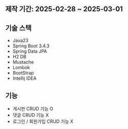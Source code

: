 ## 제작 기간: 2025-02-28 ~ 2025-03-01

## 기술 스택
- Java23
- Spring Boot 3.4.3
- Spring Data JPA
- H2 DB
- Mustache
- Lombok
- BootStrap
- Intellij IDEA
  
## 기능

- 게시판 CRUD 기능 O 
- 댓글 CRUD 기능 X
- 로그인 / 회원가입 CRUD 기능 X

  

